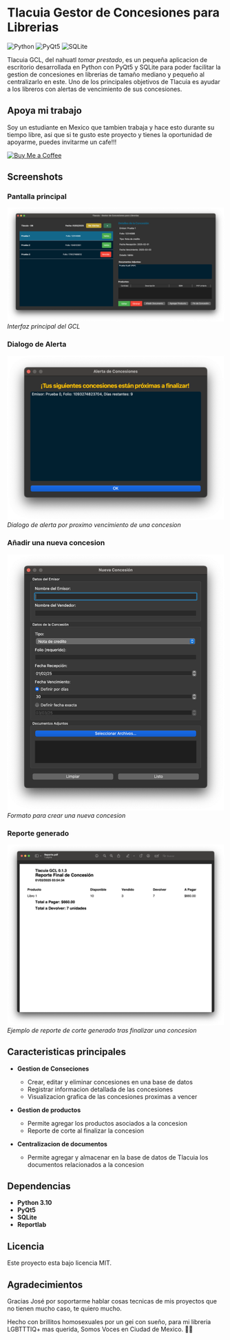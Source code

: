 # Tlacuia Gestor de Concesiones para Librerias

![Python](https://img.shields.io/badge/Python-3.x-blue)
![PyQt5](https://img.shields.io/badge/PyQt5-5.15-green)
![SQLite](https://img.shields.io/badge/SQLite-3-lightgrey)

Tlacuia GCL, del nahuatl *tomar prestado*, es un pequeña aplicacion de escritorio desarrollada en Python con PyQt5 y SQLite para poder facilitar la gestion de concesiones en librerias de tamaño mediano y pequeño al centralizarlo en este. Uno de los principales objetivos de Tlacuia es ayudar a los libreros con alertas de vencimiento de sus concesiones.

## Apoya mi trabajo

Soy un estudiante en Mexico que tambien trabaja y hace esto durante su tiempo libre, asi que si te gusto este proyecto y tienes la oportunidad de apoyarme, puedes invitarme un cafe!!!


[![Buy Me a Coffee](https://img.shields.io/badge/Buy%20Me%20a%20Coffee-ffdd00?style=for-the-badge&logo=buy-me-a-coffee)](https://buymeacoffee.com/leomilenio)

## Screenshots

### Pantalla principal

![Pantalla principal](screenshots/TlacuiaGCL_PantallaPrincipal.png)
*Interfaz principal del GCL*

### Dialogo de Alerta

![Pantalla principal](screenshots/TlacuiaGCL_Alerta.png)
*Dialogo de alerta por proximo vencimiento de una concesion*

### Añadir una nueva concesion

![Pantalla principal](screenshots/TlacuiaGCL_NuevaConcesion.png)
*Formato para crear una nueva concesion*

### Reporte generado

![Pantalla principal](screenshots/TlacuiaGCL_Reporte.png)
*Ejemplo de reporte de corte generado tras finalizar una concesion*

## Caracteristicas principales

- **Gestion de Conseciones**

    - Crear, editar y eliminar concesiones en una base de datos
    - Registrar informacion detallada de las concesiones
    - Visualizacion grafica de las concesiones proximas a vencer

- **Gestion de productos**

    - Permite agregar los productos asociados a la concesion
    -  Reporte de corte al finalizar la concesion

- **Centralizacion de documentos**

    - Permite agregar y almacenar en la base de datos de Tlacuia los documentos relacionados a la concesion

## Dependencias

- **Python 3.10**
- **PyQt5**
- **SQLite**
- **Reportlab**

## Licencia

Este proyecto esta bajo licencia MIT.

## Agradecimientos

Gracias José por soportarme hablar cosas tecnicas de mis proyectos que no tienen mucho caso, te quiero mucho.

Hecho con brillitos homosexuales por un gei con sueño, para mi libreria LGBTTTIQ+ mas querida, Somos Voces en Ciudad de Mexico. 🏳️‍🌈
